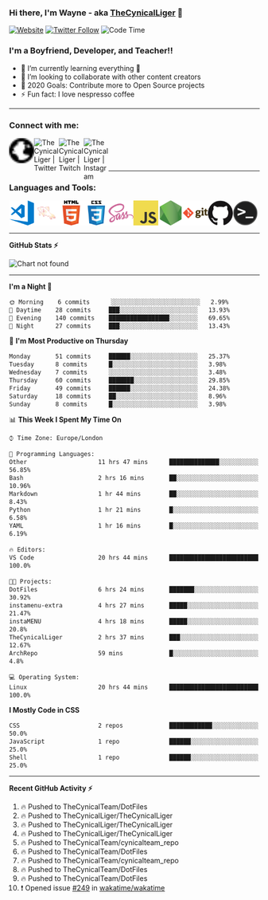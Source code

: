 ### Hi there, I'm Wayne - aka [TheCynicalLiger][website] 👋

[![Website](https://img.shields.io/website?label=github.com/TheCynicalLiger/&style=for-the-badge&url=https://github.com/TheCynicalLiger/)][website]
[![Twitter Follow](https://img.shields.io/twitter/follow/TheCynicalLiger?color=1DA1F2&logo=twitter&style=for-the-badge)](https://twitter.com/intent/follow?original_referer=https%3A%2F%2Fgithub.com%2FTheCynicalLiger&screen_name=TheCynicalLiger)
![Code Time](https://img.shields.io/endpoint?style=for-the-badge&url=https://codetime-api.datreks.com/badge/192?logoColor=white%26project=%26recentMS=0%26showProject=true)

### I'm a Boyfriend, Developer, and Teacher!!

- 🌱 I’m currently learning everything 🤣
- 👯 I’m looking to collaborate with other content creators
- 🥅 2020 Goals: Contribute more to Open Source projects
- ⚡ Fun fact: I love nespresso coffee

---

### Connect with me:

[<img align="left" alt="TheCynicalLiger | GitHub" width="50px" src="https://raw.githubusercontent.com/iconic/open-iconic/master/svg/globe.svg" />][website]
[<img align="left" alt="TheCynicalLiger | Twitter" width="50px" src="https://cdn.jsdelivr.net/npm/simple-icons@v3/icons/twitter.svg" />][twitter]
[<img align="left" alt="TheCynicalLiger | Twitch" width="50px" src="https://cdn.jsdelivr.net/npm/simple-icons@v3/icons/twitch.svg" />][Twitch]
[<img align="left" alt="TheCynicalLiger | Instagram" width="50px" src="https://cdn.jsdelivr.net/npm/simple-icons@v3/icons/instagram.svg" />][instagram]

[website]: https://github.com/TheCynicalLiger/
[twitter]: https://twitter.com/TheCynicalLiger
[twitch]: https://twitch.tv/TheCynicalLiger
[instagram]: https://instagram.com/TheCynicalLiger

<br />
<br />
<br />

---

### Languages and Tools:

<img align="left" alt="Visual Studio Code" width="50px" src="https://raw.githubusercontent.com/github/explore/80688e429a7d4ef2fca1e82350fe8e3517d3494d/topics/visual-studio-code/visual-studio-code.png" />
<img align="left" alt="Fish" width="50px" src="https://raw.githubusercontent.com/github/explore/80688e429a7d4ef2fca1e82350fe8e3517d3494d/topics/fish/fish.png" />
<img align="left" alt="HTML5" width="50px" src="https://raw.githubusercontent.com/github/explore/80688e429a7d4ef2fca1e82350fe8e3517d3494d/topics/html/html.png" />
<img align="left" alt="CSS3" width="50px" src="https://raw.githubusercontent.com/github/explore/80688e429a7d4ef2fca1e82350fe8e3517d3494d/topics/css/css.png" />
<img align="left" alt="Sass" width="50px" src="https://raw.githubusercontent.com/github/explore/80688e429a7d4ef2fca1e82350fe8e3517d3494d/topics/sass/sass.png" />
<img align="left" alt="JavaScript" width="50px" src="https://raw.githubusercontent.com/github/explore/80688e429a7d4ef2fca1e82350fe8e3517d3494d/topics/javascript/javascript.png" />
<img align="left" alt="Node.js" width="50px" src="https://raw.githubusercontent.com/github/explore/80688e429a7d4ef2fca1e82350fe8e3517d3494d/topics/nodejs/nodejs.png" />
<img align="left" alt="Git" width="50px" src="https://raw.githubusercontent.com/github/explore/80688e429a7d4ef2fca1e82350fe8e3517d3494d/topics/git/git.png" />
<img align="left" alt="GitHub" width="50px" src="https://raw.githubusercontent.com/github/explore/78df643247d429f6cc873026c0622819ad797942/topics/github/github.png" />
<img align="left" alt="Terminal" width="50px" src="https://raw.githubusercontent.com/github/explore/80688e429a7d4ef2fca1e82350fe8e3517d3494d/topics/terminal/terminal.png" />

<br />
<br />
<br />

---

**GitHub Stats :zap:**

![Chart not found](https://github-readme-stats.vercel.app/api?username=TheCynicalLiger&theme=tokyonight&show_icons=true&count_private=true&hide_border=true&include_all_commits=true&custom_title=TheCynicalTeam%27s+GitHub+Stats)

---

<!--START_SECTION:waka-->
**I'm a Night 🦉** 

```text
🌞 Morning    6 commits      ░░░░░░░░░░░░░░░░░░░░░░░░░   2.99% 
🌆 Daytime    28 commits     ███░░░░░░░░░░░░░░░░░░░░░░   13.93% 
🌃 Evening    140 commits    █████████████████░░░░░░░░   69.65% 
🌙 Night      27 commits     ███░░░░░░░░░░░░░░░░░░░░░░   13.43%

```
📅 **I'm Most Productive on Thursday** 

```text
Monday       51 commits     ██████░░░░░░░░░░░░░░░░░░░   25.37% 
Tuesday      8 commits      █░░░░░░░░░░░░░░░░░░░░░░░░   3.98% 
Wednesday    7 commits      ░░░░░░░░░░░░░░░░░░░░░░░░░   3.48% 
Thursday     60 commits     ███████░░░░░░░░░░░░░░░░░░   29.85% 
Friday       49 commits     ██████░░░░░░░░░░░░░░░░░░░   24.38% 
Saturday     18 commits     ██░░░░░░░░░░░░░░░░░░░░░░░   8.96% 
Sunday       8 commits      █░░░░░░░░░░░░░░░░░░░░░░░░   3.98%

```


📊 **This Week I Spent My Time On** 

```text
⌚︎ Time Zone: Europe/London

💬 Programming Languages: 
Other                    11 hrs 47 mins      ██████████████░░░░░░░░░░░   56.85% 
Bash                     2 hrs 16 mins       ██░░░░░░░░░░░░░░░░░░░░░░░   10.96% 
Markdown                 1 hr 44 mins        ██░░░░░░░░░░░░░░░░░░░░░░░   8.43% 
Python                   1 hr 21 mins        █░░░░░░░░░░░░░░░░░░░░░░░░   6.58% 
YAML                     1 hr 16 mins        █░░░░░░░░░░░░░░░░░░░░░░░░   6.19%

🔥 Editors: 
VS Code                  20 hrs 44 mins      █████████████████████████   100.0%

🐱‍💻 Projects: 
DotFiles                 6 hrs 24 mins       ███████░░░░░░░░░░░░░░░░░░   30.92% 
instamenu-extra          4 hrs 27 mins       █████░░░░░░░░░░░░░░░░░░░░   21.47% 
instaMENU                4 hrs 18 mins       █████░░░░░░░░░░░░░░░░░░░░   20.8% 
TheCynicalLiger          2 hrs 37 mins       ███░░░░░░░░░░░░░░░░░░░░░░   12.67% 
ArchRepo                 59 mins             █░░░░░░░░░░░░░░░░░░░░░░░░   4.8%

💻 Operating System: 
Linux                    20 hrs 44 mins      █████████████████████████   100.0%

```

**I Mostly Code in CSS** 

```text
CSS                      2 repos             ████████████░░░░░░░░░░░░░   50.0% 
JavaScript               1 repo              ██████░░░░░░░░░░░░░░░░░░░   25.0% 
Shell                    1 repo              ██████░░░░░░░░░░░░░░░░░░░   25.0%

```



<!--END_SECTION:waka-->

---

**Recent GitHub Activity :zap:**
    
<!--START_SECTION:activity-->
1. 🔥 Pushed to TheCynicalTeam/DotFiles
2. 🔥 Pushed to TheCynicalLiger/TheCynicalLiger
3. 🔥 Pushed to TheCynicalLiger/TheCynicalLiger
4. 🔥 Pushed to TheCynicalLiger/TheCynicalLiger
5. 🔥 Pushed to TheCynicalTeam/cynicalteam_repo
6. 🔥 Pushed to TheCynicalTeam/DotFiles
7. 🔥 Pushed to TheCynicalTeam/cynicalteam_repo
8. 🔥 Pushed to TheCynicalTeam/DotFiles
9. 🔥 Pushed to TheCynicalTeam/DotFiles
10. ❗️ Opened issue [#249](https://github.com/wakatime/wakatime/issues/249) in [wakatime/wakatime](https://github.com/wakatime/wakatime)
<!--END_SECTION:activity-->